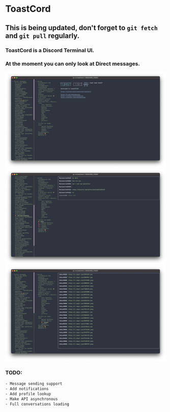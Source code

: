 # ToastCord

## This is being updated, don't forget to `git fetch` and `git pull` regularly.

### ToastCord is a Discord Terminal UI.

### At the moment you can only look at Direct messages.

![](./3.png) ![](./1.png) ![](./2.png)

### TODO:
    - Message sending support
    - Add notifications
    - Add profile lookup
    - Make API asynchronous
    - Full conversations loading
